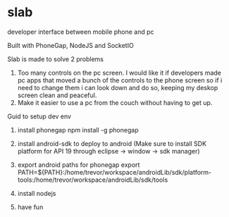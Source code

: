 slab
====

developer interface between mobile phone and pc

Built with PhoneGap, NodeJS and SocketIO

Slab is made to solve 2 problems

1. Too many controls on the pc screen. I would like it if developers made pc apps that moved a bunch of the controls to the phone screen so if i need to change them i can look down and do so, keeping my deskop screen clean and peaceful.
2. Make it easier to use a pc from the couch without having to get up.


Guid to setup dev env
1. install phonegap
	npm install -g phonegap

2. install android-sdk to deploy to android (Make sure to install SDK platform for API 19 through eclipse -> window -> sdk manager)

3. export android paths for phonegap
	export PATH=${PATH}:/home/trevor/workspace/androidLib/sdk/platform-tools:/home/trevor/workspace/androidLib/sdk/tools

4. install nodejs

5. have fun
